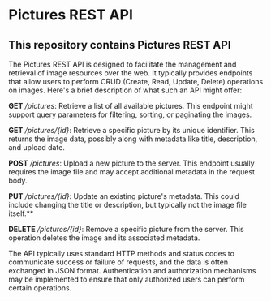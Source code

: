 # Pictures REST API

## This repository contains Pictures REST API

The Pictures REST API is designed to facilitate the management and retrieval of image resources over the web. It typically provides endpoints that allow users to perform CRUD (Create, Read, Update, Delete) operations on images. Here's a brief description of what such an API might offer:

**GET** _/pictures_: Retrieve a list of all available pictures. This endpoint might support query parameters for filtering, sorting, or paginating the images.


**GET** _/pictures/{id}_: Retrieve a specific picture by its unique identifier. This returns the image data, possibly along with metadata like title, description, and upload date.


**POST** _/pictures_: Upload a new picture to the server. This endpoint usually requires the image file and may accept additional metadata in the request body.


**PUT** _/pictures/{id}_: Update an existing picture's metadata. This could include changing the title or description, but typically not the image file itself.**


**DELETE** _/pictures/{id}_: Remove a specific picture from the server. This operation deletes the image and its associated metadata.


The API typically uses standard HTTP methods and status codes to communicate success or failure of requests, and the data is often exchanged in JSON format. Authentication and authorization mechanisms may be implemented to ensure that only authorized users can perform certain operations.
